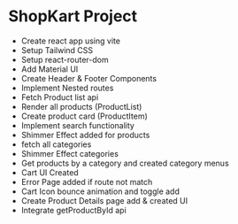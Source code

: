 # ShopKart Project

- Create react app using vite
- Setup Tailwind CSS
- Setup react-router-dom
- Add Material UI
- Create Header & Footer Components
- Implement Nested routes
- Fetch Product list api
- Render all products (ProductList)
- Create product card (ProductItem)
- Implement search functionality
- Shimmer Effect added for products
- fetch all categories
- Shimmer Effect categories
- Get products by a category and created category menus
- Cart UI Created
- Error Page added if route not match
- Cart Icon bounce animation and toggle add
- Create Product Details page add & created UI
- Integrate getProductById api
